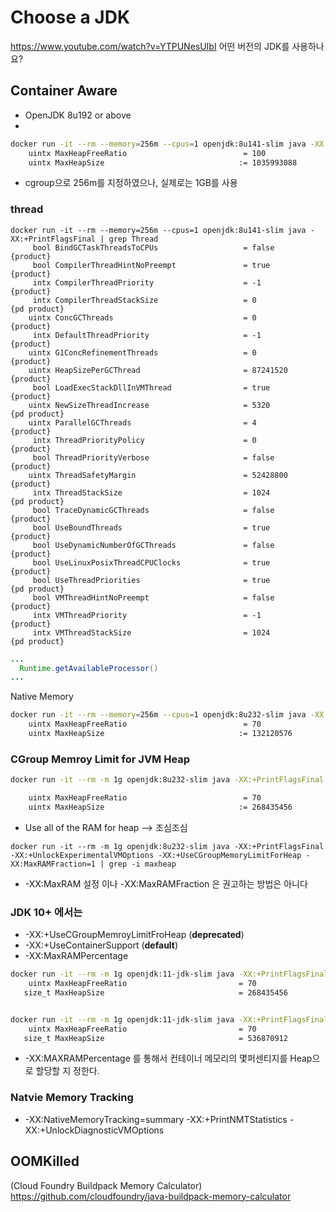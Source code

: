 # Choose a JDK
https://www.youtube.com/watch?v=YTPUNesUIbI
어떤 버전의 JDK를 사용하나요?

## Container Aware
  - OpenJDK 8u192 or above
  - 


```bash
docker run -it --rm --memory=256m --cpus=1 openjdk:8u141-slim java -XX:+PrintFlagsFinal | grep MaxHeap
    uintx MaxHeapFreeRatio                          = 100                                 {manageable}
    uintx MaxHeapSize                              := 1035993088                          {product}
```
- cgroup으로 256m를 지정하였으나, 실제로는 1GB를 사용

### thread
```
docker run -it --rm --memory=256m --cpus=1 openjdk:8u141-slim java -XX:+PrintFlagsFinal | grep Thread
     bool BindGCTaskThreadsToCPUs                   = false                               {product}
     bool CompilerThreadHintNoPreempt               = true                                {product}
     intx CompilerThreadPriority                    = -1                                  {product}
     intx CompilerThreadStackSize                   = 0                                   {pd product}
    uintx ConcGCThreads                             = 0                                   {product}
     intx DefaultThreadPriority                     = -1                                  {product}
    uintx G1ConcRefinementThreads                   = 0                                   {product}
    uintx HeapSizePerGCThread                       = 87241520                            {product}
     bool LoadExecStackDllInVMThread                = true                                {product}
    uintx NewSizeThreadIncrease                     = 5320                                {pd product}
    uintx ParallelGCThreads                         = 4                                   {product}
     intx ThreadPriorityPolicy                      = 0                                   {product}
     bool ThreadPriorityVerbose                     = false                               {product}
    uintx ThreadSafetyMargin                        = 52428800                            {product}
     intx ThreadStackSize                           = 1024                                {pd product}
     bool TraceDynamicGCThreads                     = false                               {product}
     bool UseBoundThreads                           = true                                {product}
     bool UseDynamicNumberOfGCThreads               = false                               {product}
     bool UseLinuxPosixThreadCPUClocks              = true                                {product}
     bool UseThreadPriorities                       = true                                {pd product}
     bool VMThreadHintNoPreempt                     = false                               {product}
     intx VMThreadPriority                          = -1                                  {product}
     intx VMThreadStackSize                         = 1024                                {pd product}
```
```java
...
  Runtime.getAvailableProcessor()
...
```

Native Memory

```bash
docker run -it --rm --memory=256m --cpus=1 openjdk:8u232-slim java -XX:+PrintFlagsFinal | grep MaxHeap
    uintx MaxHeapFreeRatio                          = 70                                  {manageable}
    uintx MaxHeapSize                              := 132120576                           {product}
```

### CGroup Memroy Limit for JVM Heap

```bash
docker run -it --rm -m 1g openjdk:8u232-slim java -XX:+PrintFlagsFinal -XX:+UnlockExperimentalVMOptions -XX:+UseCGroupMemoryLimitForHeap | grep -i maxheap

    uintx MaxHeapFreeRatio                          = 70                                  {manageable}
    uintx MaxHeapSize                              := 268435456                           {product}
```

- Use all of the RAM for heap  --> 조심조심
```
docker run -it --rm -m 1g openjdk:8u232-slim java -XX:+PrintFlagsFinal -XX:+UnlockExperimentalVMOptions -XX:+UseCGroupMemoryLimitForHeap -XX:MaxRAMFraction=1 | grep -i maxheap
```
- -XX:MaxRAM 설정 이나 -XX:MaxRAMFraction 은 권고하는 방법은 아니다

### JDK 10+ 에서는
- -XX:+UseCGroupMemroyLimitFroHeap        (**deprecated**)
- -XX:+UseContainerSupport                (**default**)
- -XX:MaxRAMPercentage

```bash
docker run -it --rm -m 1g openjdk:11-jdk-slim java -XX:+PrintFlagsFinal -XX:+UseContainerSupprt | grep -i maxheap
    uintx MaxHeapFreeRatio                         = 70                                     {manageable} {default}
   size_t MaxHeapSize                              = 268435456                                 {product} {ergonomic}


docker run -it --rm -m 1g openjdk:11-jdk-slim java -XX:+PrintFlagsFinal -XX:+UseContainerSupport -XX:MaxRAMPercentage=50 | grep -i maxheap
    uintx MaxHeapFreeRatio                         = 70                                     {manageable} {default}
   size_t MaxHeapSize                              = 536870912                                 {product} {ergonomic}
```
- -XX:MAXRAMPercentage 를 통해서 컨테이너 메모리의 몇퍼센티지를 Heap으로 할당할 지 정한다.




### Natvie Memory Tracking
  - -XX:NativeMemoryTracking=summary -XX:+PrintNMTStatistics -XX:+UnlockDiagnosticVMOptions


  


## OOMKilled
  (Cloud Foundry Buildpack Memory Calculator)
  https://github.com/cloudfoundry/java-buildpack-memory-calculator


